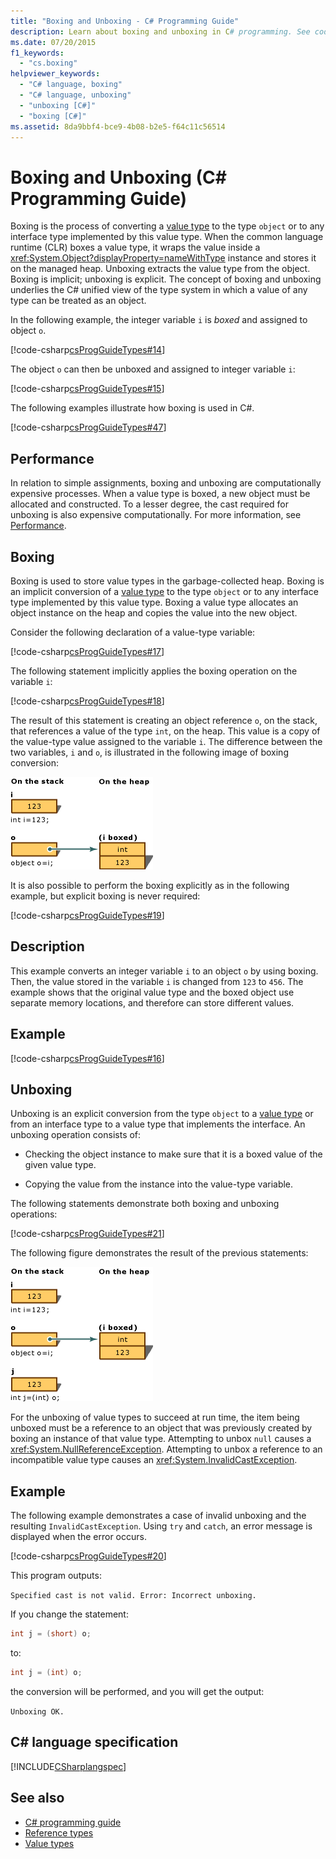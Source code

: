 ```yaml
---
title: "Boxing and Unboxing - C# Programming Guide"
description: Learn about boxing and unboxing in C# programming. See code examples and view additional available resources.
ms.date: 07/20/2015
f1_keywords: 
  - "cs.boxing"
helpviewer_keywords: 
  - "C# language, boxing"
  - "C# language, unboxing"
  - "unboxing [C#]"
  - "boxing [C#]"
ms.assetid: 8da9bbf4-bce9-4b08-b2e5-f64c11c56514
---
```

# Boxing and Unboxing (C# Programming Guide)

Boxing is the process of converting a [value type](../../language-reference/builtin-types/value-types.md) to the type `object` or to any interface type implemented by this value type. When the common language runtime (CLR) boxes a value type, it wraps the value inside a <xref:System.Object?displayProperty=nameWithType> instance and stores it on the managed heap. Unboxing extracts the value type from the object. Boxing is implicit; unboxing is explicit. The concept of boxing and unboxing underlies the C# unified view of the type system in which a value of any type can be treated as an object.

In the following example, the integer variable `i` is *boxed* and assigned to object `o`.

[!code-csharp[csProgGuideTypes#14](~/samples/snippets/csharp/VS_Snippets_VBCSharp/CsProgGuideTypes/CS/Class1.cs#14)]

The object `o` can then be unboxed and assigned to integer variable `i`:

[!code-csharp[csProgGuideTypes#15](~/samples/snippets/csharp/VS_Snippets_VBCSharp/CsProgGuideTypes/CS/Class1.cs#15)]

The following examples illustrate how boxing is used in C#.

[!code-csharp[csProgGuideTypes#47](~/samples/snippets/csharp/VS_Snippets_VBCSharp/CsProgGuideTypes/CS/Class1.cs#47)]

## Performance

In relation to simple assignments, boxing and unboxing are computationally expensive processes. When a value type is boxed, a new object must be allocated and constructed. To a lesser degree, the cast required for unboxing is also expensive computationally. For more information, see [Performance](../../../framework/performance/performance-tips.md).

## Boxing

Boxing is used to store value types in the garbage-collected heap. Boxing is an implicit conversion of a [value type](../../language-reference/builtin-types/value-types.md) to the type `object` or to any interface type implemented by this value type. Boxing a value type allocates an object instance on the heap and copies the value into the new object.

Consider the following declaration of a value-type variable:

[!code-csharp[csProgGuideTypes#17](~/samples/snippets/csharp/VS_Snippets_VBCSharp/CsProgGuideTypes/CS/Class1.cs#17)]

The following statement implicitly applies the boxing operation on the variable `i`:

[!code-csharp[csProgGuideTypes#18](~/samples/snippets/csharp/VS_Snippets_VBCSharp/CsProgGuideTypes/CS/Class1.cs#18)]

The result of this statement is creating an object reference `o`, on the stack, that references a value of the type `int`, on the heap. This value is a copy of the value-type value assigned to the variable `i`. The difference between the two variables, `i` and `o`, is illustrated in the following image of boxing conversion:

![Graphic showing the difference between i and o variables.](./media/boxing-and-unboxing/boxing-operation-i-o-variables.gif)

It is also possible to perform the boxing explicitly as in the following example, but explicit boxing is never required:

[!code-csharp[csProgGuideTypes#19](~/samples/snippets/csharp/VS_Snippets_VBCSharp/CsProgGuideTypes/CS/Class1.cs#19)]

## Description

This example converts an integer variable `i` to an object `o` by using boxing. Then, the value stored in the variable `i` is changed from `123` to `456`. The example shows that the original value type and the boxed object use separate memory locations, and therefore can store different values.

## Example

[!code-csharp[csProgGuideTypes#16](~/samples/snippets/csharp/VS_Snippets_VBCSharp/CsProgGuideTypes/CS/Class1.cs#16)]

## Unboxing

Unboxing is an explicit conversion from the type `object` to a [value type](../../language-reference/builtin-types/value-types.md) or from an interface type to a value type that implements the interface. An unboxing operation consists of:

- Checking the object instance to make sure that it is a boxed value of the given value type.

- Copying the value from the instance into the value-type variable.

The following statements demonstrate both boxing and unboxing operations:

[!code-csharp[csProgGuideTypes#21](~/samples/snippets/csharp/VS_Snippets_VBCSharp/CsProgGuideTypes/CS/Class1.cs#21)]

The following figure demonstrates the result of the previous statements:

![Graphic showing an unboxing conversion.](./media/boxing-and-unboxing/unboxing-conversion-operation.gif)

For the unboxing of value types to succeed at run time, the item being unboxed must be a reference to an object that was previously created by boxing an instance of that value type. Attempting to unbox `null` causes a <xref:System.NullReferenceException>. Attempting to unbox a reference to an incompatible value type causes an <xref:System.InvalidCastException>.

## Example

The following example demonstrates a case of invalid unboxing and the resulting `InvalidCastException`. Using `try` and `catch`, an error message is displayed when the error occurs.

[!code-csharp[csProgGuideTypes#20](~/samples/snippets/csharp/VS_Snippets_VBCSharp/CsProgGuideTypes/CS/Class1.cs#20)]

This program outputs:

`Specified cast is not valid. Error: Incorrect unboxing.`

If you change the statement:

```csharp
int j = (short) o;
```

to:

```csharp
int j = (int) o;
```

the conversion will be performed, and you will get the output:

`Unboxing OK.`

## C# language specification

[!INCLUDE[CSharplangspec](~/includes/csharplangspec-md.md)]

## See also

- [C# programming guide](../index.md)
- [Reference types](../../language-reference/keywords/reference-types.md)
- [Value types](../../language-reference/builtin-types/value-types.md)
